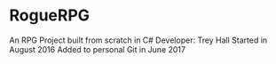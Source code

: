 # RogueRPG
An RPG Project built from scratch in C#
Developer: Trey Hall
Started in August 2016
Added to personal Git in June 2017
